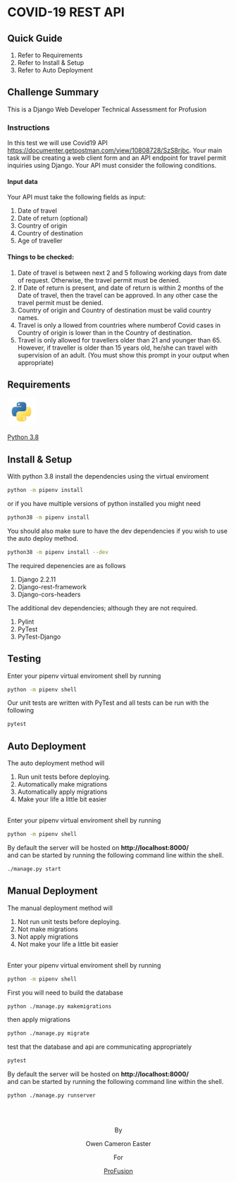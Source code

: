 
# COVID-19 REST API

## Quick Guide

1. Refer to Requirements
2. Refer to Install & Setup
3. Refer to Auto Deployment

## Challenge Summary

This is a Django Web Developer Technical Assessment for Profusion

### Instructions

In this test we will use Covid19 API https://documenter.getpostman.com/view/10808728/SzS8rjbc.
Your main task will be creating a web client form and an API endpoint for travel permit
inquiries using Django. Your API must consider the following conditions.

#### Input data

Your API must take the following fields as input:

1. Date of travel
2. Date of return (optional)
3. Country of origin
4. Country of destination
5. Age of traveller

#### Things to be checked:

 1. Date of travel is between next 2 and 5 following working days from date of request. Otherwise, the travel permit must be denied.
 2. If Date of return is present, and date of return is within 2 months of the Date of travel, then the travel can be approved. In any other case the travel permit must be denied.
 3. Country of origin and Country of destination must be valid country names.
 4. Travel is only a llowed from countries where numberof Covid cases in Country of origin is lower than in the Country of destination.
 5. Travel is only allowed for travellers older than 21 and younger than 65. However, if traveller is older than 15 years old, he/she can travel with supervision of an adult. (You must show this prompt in your output when appropriate)

## Requirements

<div>
    <a href='https://www.python.org/downloads/release/python-387/'>
        <img
            alt='Python'
            src='https://raw.githubusercontent.com/github/explore/80688e429a7d4ef2fca1e82350fe8e3517d3494d/topics/python/python.png'
            width='64px'
            height='64px'
        />
        <p> Python 3.8 </p>
    </a>
<div>

## Install & Setup

With python 3.8 install the dependencies using the virtual enviroment

```bash
python -m pipenv install
```

or if you have multiple versions of python installed you might need

```bash
python38 -m pipenv install
```

You should also make sure to have the dev dependencies if you wish to use the
auto deploy method.

```bash
python38 -m pipenv install --dev
```

The required depenencies are as follows

1. Django 2.2.11
2. Django-rest-framework
3. Django-cors-headers

The additional dev dependencies; although they are not required.

1. Pylint
2. PyTest
3. PyTest-Django

## Testing

Enter your pipenv virtual enviroment shell by running

```bash
python -m pipenv shell
```

Our unit tests are written with PyTest and all tests can be run with the following

```bash
pytest
```

## Auto Deployment

The auto deployment method will

1. Run unit tests before deploying.
2. Automatically make migrations
3. Automatically apply migrations
4. Make your life a little bit easier

<br/>
Enter your pipenv virtual enviroment shell by running

```bash
python -m pipenv shell
```

By default the server will be hosted on <b>http://localhost:8000/</b><br/>
and can be started by running the following command line within the shell.

```bash
./manage.py start
```

## Manual Deployment

The manual deployment method will

1. Not run unit tests before deploying.
2. Not make migrations
3. Not apply migrations
4. Not make your life a little bit easier

<br/>
Enter your pipenv virtual enviroment shell by running

```bash
python -m pipenv shell
```

First you will need to build the database

```bash
python ./manage.py makemigrations
```

then apply migrations

```bash
python ./manage.py migrate
```

test that the database and api are communicating appropriately

```bash
pytest
```

By default the server will be hosted on <b>http://localhost:8000/</b><br/>
and can be started by running the following command line within the shell.

```bash
python ./manage.py runserver
```

<br/>
<br/>
<p align='center'> By </p>
<p align='center'> Owen Cameron Easter </p>
<p align='center'> For </p>
<p align='center'> <a href='https://profusion.com/'> ProFusion </a> </p>
